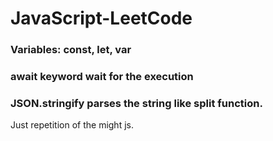 # JavaScript-LeetCode

### Variables: const, let, var
### await keyword wait for the execution
### JSON.stringify parses the string like split function. 

Just repetition of the might js.

